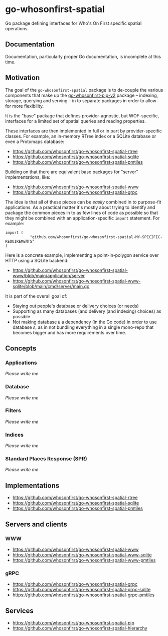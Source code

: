 # go-whosonfirst-spatial

Go package defining interfaces for Who's On First specific spatial operations.

## Documentation

Documentation, particularly proper Go documentation, is incomplete at this time.

## Motivation

The goal of the `go-whosonfirst-spatial` package is to de-couple the various components that make up the [go-whosonfirst-pip-v2](https://github.com/whosonfirst/go-whosonfirst-pip-v2) package – indexing, storage, querying and serving – in to separate packages in order to allow for more flexibility.

It is the "base" package that defines provider-agnostic, but WOF-specific, interfaces for a limited set of spatial queries and reading properties.

These interfaces are then implemented in full or in part by provider-specific classes. For example, an in-memory RTree index or a SQLite database or even a Protomaps database:

* https://github.com/whosonfirst/go-whosonfirst-spatial-rtree
* https://github.com/whosonfirst/go-whosonfirst-spatial-sqlite
* https://github.com/whosonfirst/go-whosonfirst-spatial-pmtiles

Building on that there are equivalent base packages for "server" implementations, like:

* https://github.com/whosonfirst/go-whosonfirst-spatial-www
* https://github.com/whosonfirst/go-whosonfirst-spatial-grpc

The idea is that all of these pieces can be _easily_ combined in to purpose-fit applications.  As a practical matter it's mostly about trying to identify and package the common pieces in to as few lines of code as possible so that they might be combined with an application-specific `import` statement. For example:

```
import (
         _ "github.com/whosonfirst/go-whosonfirst-spatial-MY-SPECIFIC-REQUIREMENTS"
)
```

Here is a concrete example, implementing a point-in-polygon service over HTTP using a SQLite backend:

* https://github.com/whosonfirst/go-whosonfirst-spatial-www/blob/main/application/server
* https://github.com/whosonfirst/go-whosonfirst-spatial-www-sqlite/blob/main/cmd/server/main.go

It is part of the overall goal of:

* Staying out people's database or delivery choices (or needs)
* Supporting as many databases (and delivery (and indexing) choices) as possible
* Not making database `B` a dependency (in the Go code) in order to use database `A`, as in not bundling everything in a single mono-repo that becomes bigger and has more requirements over time.

## Concepts

### Applications

_Please write me_

### Database

_Please write me_

### Filters

_Please write me_

### Indices

_Please write me_

### Standard Places Response (SPR)

_Please write me_

## Implementations

* https://github.com/whosonfirst/go-whosonfirst-spatial-rtree
* https://github.com/whosonfirst/go-whosonfirst-spatial-sqlite
* https://github.com/whosonfirst/go-whosonfirst-spatial-pmtiles

## Servers and clients

### WWW

* https://github.com/whosonfirst/go-whosonfirst-spatial-www
* https://github.com/whosonfirst/go-whosonfirst-spatial-www-sqlite
* https://github.com/whosonfirst/go-whosonfirst-spatial-www-pmtiles

### gRPC

* https://github.com/whosonfirst/go-whosonfirst-spatial-grpc
* https://github.com/whosonfirst/go-whosonfirst-spatial-grpc-sqlite
* https://github.com/whosonfirst/go-whosonfirst-spatial-grpc-pmtiles

## Services

* https://github.com/whosonfirst/go-whosonfirst-spatial-pip
* https://github.com/whosonfirst/go-whosonfirst-spatial-hierarchy